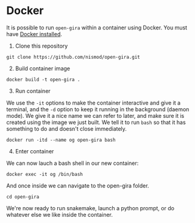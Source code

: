 # Docker

It is possible to run `open-gira` within a container using Docker. You must have [Docker
installed](https://docs.docker.com/engine/install/).

1. Clone this repository

```shell
git clone https://github.com/nismod/open-gira.git
```

2. Build container image

```shell
docker build -t open-gira .
```

3. Run container

We use the `-it` options to make the container interactive and give it a terminal,
and the `-d` option to keep it running in the background (daemon mode).
We give it a nice name we can refer to later, and make sure it is created using the
image we just built.
We tell it to run `bash` so that it has something to do and doesn't close immediately.

```shell
docker run -itd --name og open-gira bash
```

4. Enter container

We can now lauch a bash shell in our new container:

```shell
docker exec -it og /bin/bash
```

And once inside we can navigate to the open-gira folder.

```shell
cd open-gira
```

We're now ready to run snakemake, launch a python prompt, or do whatever else we like inside
the container.

